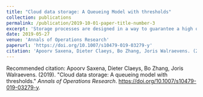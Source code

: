 ```yaml
---
title: "Cloud data storage: A Queueing Model with thresholds"
collection: publications
permalink: /publication/2019-10-01-paper-title-number-3
excerpt: 'Storage processes are designed in a way to guarantee a high quality of service to its users. The service quality levels are ensured by performing the operations at an optimal frequency. Moreover, long backup off periods and high backlogs are also avoided by using trigger mechanisms. In this paper, we model these trigger mechanisms using restarting thresholds and study the underlying queueing model.'
date: 2019-05-27
venue: 'Annals of Operations Research'
paperurl: 'https://doi.org/10.1007/s10479-019-03279-y'
citation: 'Apoorv Saxena, Dieter Claeys, Bo Zhang, Joris Walraevens. (2019). &quot;Cloud data storage: A queueing model with thresholds.&quot; <i>Annals of Operations Research</i>.'
---
```


<!-- [Download paper here](http://academicpages.github.io/files/paper3.pdf) -->

Recommended citation: Apoorv Saxena, Dieter Claeys, Bo Zhang, Joris Walraevens. (2019). "Cloud data storage: A queueing model with thresholds." <i>Annals of Operations Research</i>. https://doi.org/10.1007/s10479-019-03279-y.
